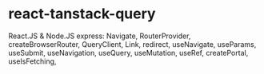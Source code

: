 # react-tanstack-query
React.JS &amp; Node.JS express: Navigate,   RouterProvider,   createBrowserRouter, QueryClient,  Link,   redirect,   useNavigate,   useParams,   useSubmit,   useNavigation, useQuery, useMutation,  useRef, createPortal, useIsFetching, 

